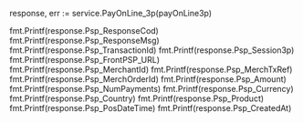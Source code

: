 response, err := service.PayOnLine_3p(payOnLine3p)

fmt.Printf(response.Psp_ResponseCod)
fmt.Printf(response.Psp_ResponseMsg)
fmt.Printf(response.Psp_TransactionId)
fmt.Printf(response.Psp_Session3p)
fmt.Printf(response.Psp_FrontPSP_URL)
fmt.Printf(response.Psp_MerchantId)
fmt.Printf(response.Psp_MerchTxRef)
fmt.Printf(response.Psp_MerchOrderId)
fmt.Printf(response.Psp_Amount)
fmt.Printf(response.Psp_NumPayments)
fmt.Printf(response.Psp_Currency)
fmt.Printf(response.Psp_Country)
fmt.Printf(response.Psp_Product)
fmt.Printf(response.Psp_PosDateTime)
fmt.Printf(response.Psp_CreatedAt)
